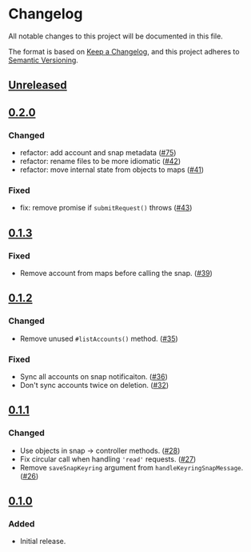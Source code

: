 # Changelog
All notable changes to this project will be documented in this file.

The format is based on [Keep a Changelog](https://keepachangelog.com/en/1.0.0/),
and this project adheres to [Semantic Versioning](https://semver.org/spec/v2.0.0.html).

## [Unreleased]

## [0.2.0]
### Changed
- refactor: add account and snap metadata ([#75](https://github.com/MetaMask/eth-snap-keyring/pull/75))
- refactor: rename files to be more idiomatic ([#42](https://github.com/MetaMask/eth-snap-keyring/pull/42))
- refactor: move internal state from objects to maps ([#41](https://github.com/MetaMask/eth-snap-keyring/pull/41))

### Fixed
- fix: remove promise if `submitRequest()` throws ([#43](https://github.com/MetaMask/eth-snap-keyring/pull/43))

## [0.1.3]
### Fixed
- Remove account from maps before calling the snap. ([#39](https://github.com/MetaMask/eth-snap-keyring/pull/39))

## [0.1.2]
### Changed
- Remove unused `#listAccounts()` method. ([#35](https://github.com/MetaMask/eth-snap-keyring/pull/35))

### Fixed
- Sync all accounts on snap notificaiton. ([#36](https://github.com/MetaMask/eth-snap-keyring/pull/36))
- Don't sync accounts twice on deletion. ([#32](https://github.com/MetaMask/eth-snap-keyring/pull/32))

## [0.1.1]
### Changed
- Use objects in snap -> controller methods. ([#28](https://github.com/MetaMask/eth-snap-keyring/pull/28))
- Fix circular call when handling `'read'` requests. ([#27](https://github.com/MetaMask/eth-snap-keyring/pull/27))
- Remove `saveSnapKeyring` argument from `handleKeyringSnapMessage`. ([#26](https://github.com/MetaMask/eth-snap-keyring/pull/26))

## [0.1.0]
### Added
- Initial release.

[Unreleased]: https://github.com/MetaMask/eth-snap-keyring/compare/v0.2.0...HEAD
[0.2.0]: https://github.com/MetaMask/eth-snap-keyring/compare/v0.1.3...v0.2.0
[0.1.3]: https://github.com/MetaMask/eth-snap-keyring/compare/v0.1.2...v0.1.3
[0.1.2]: https://github.com/MetaMask/eth-snap-keyring/compare/v0.1.1...v0.1.2
[0.1.1]: https://github.com/MetaMask/eth-snap-keyring/compare/v0.1.0...v0.1.1
[0.1.0]: https://github.com/MetaMask/eth-snap-keyring/releases/tag/v0.1.0
